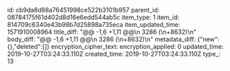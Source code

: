 id: cb9da8d88a76451998ce522b3101b957
parent_id: 08784175f61d402d8d16e6edd544ab5c
item_type: 1
item_id: 814709c6340e43b98b7d25898a735eca
item_updated_time: 1571910008964
title_diff: "@@ -1,6 +1,11 @@\n 3286 (\n+8632)\n"
body_diff: "@@ -1,6 +1,11 @@\n 3286 (\n+8632)\n"
metadata_diff: {"new":{},"deleted":[]}
encryption_cipher_text: 
encryption_applied: 0
updated_time: 2019-10-27T03:24:33.110Z
created_time: 2019-10-27T03:24:33.110Z
type_: 13